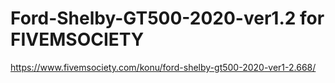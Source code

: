 # Ford-Shelby-GT500-2020-ver1.2 for FIVEMSOCIETY

https://www.fivemsociety.com/konu/ford-shelby-gt500-2020-ver1-2.668/

